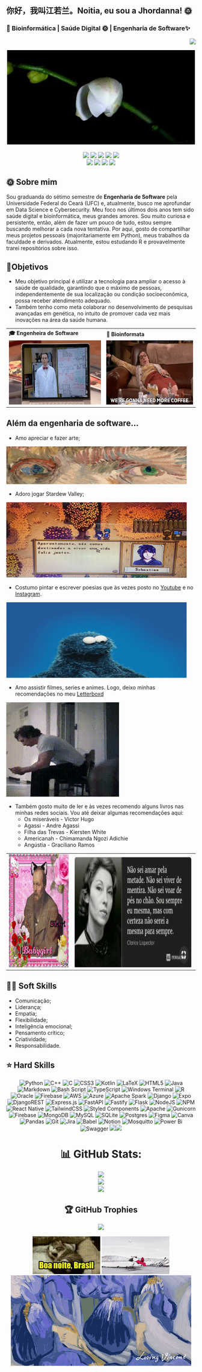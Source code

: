 ## 你好，我叫江若兰。Noitia, eu sou a Jhordanna! 🌞 
### 🧬 Bioinformática | Saúde Digital 🌞  | Engenharia de Software✨

<!--
**ceulazur/ceulazur** is a ✨ _special_ ✨ repository because its `README.md` (this file) appears on your GitHub profile.


-->
<img align="right" src="https://komarev.com/ghpvc/?username=ceulazur&color=007AA2"><br>
<div align="center">
  <a href="https://github.com/ceulazur">
          <td><img src="o1.gif" width="500px" height="250px"> </td>


  </a>
</div>
<br>

<div align="center">
  <!-- Work Links -->
    <!-- git hub-->
  <a href="https://github.com/ceulazur" target="_blank"><img src="https://img.shields.io/badge/GitHub-100000?style=for-the-badge&logo=github&logoColor=white" target="_blank"></a>
 <!-- git lab
  <a href="https://hefesto.uea.edu.br/gitlab/ceulazur" target="_blank"><img src="https://img.shields.io/badge/GitLab-330F63?style=for-the-badge&logo=gitlab&logoColor=white" target="_blank"></a> -->
   <!-- linkedin-->
  <a href="https://www.linkedin.com/in//" target="_blank"><img src="https://img.shields.io/badge/-LinkedIn-%230077B5?style=for-the-badge&logo=linkedin&logoColor=white" target="_blank"></a>
   <!-- gmail-->
  <a href = "mailto:jhordanna@alu.ufc.br"><img src="https://img.shields.io/badge/Gmail-D14836?style=for-the-badge&logo=gmail&logoColor=white"></a>
  <!-- twitch -->
  <a href="https://www.twitch.tv/ceulazur" target="_blank"><img src="https://img.shields.io/badge/Twitch-6441a5?style=for-the-badge&logo=Twitch&logoColor=white" target="_blank"></a>
   <!-- youtube -->
  <a href="https://youtube.com/@jhordannaceulazur?si=rSq_rJAr5W_6jXet" target="_blank"><img src="https://img.shields.io/badge/Jhordanna-FF0000?style=for-the-badge&logo=youtube&logoColor=white" target="_blank"></a>
  <br><a href="https://www.youtube.com/c/C%C3%A9ulazur" target="_blank"><img src="https://img.shields.io/badge/Céulazur-FF0000?style=for-the-badge&logo=youtube&logoColor=white" target="_blank"></a>
  <!-- Social Links -->
  <a href="https://www.instagram.com/jhordanna.ceulazur/" target="_blank"><img src="https://img.shields.io/badge/-Jhordanna-%23E4405F?style=for-the-badge&logo=instagram&logoColor=white" target="_blank"></a>
  <a href="https://www.instagram.com/ceulazur/" target="_blank"><img src="https://img.shields.io/badge/-Céulazur-%23E4405F?style=for-the-badge&logo=instagram&logoColor=white" target="_blank"></a>
  <!-- OTH Links -->
  <a href="https://open.spotify.com/user/31pwitm27h6xoyp7663obypt5xsy?si=ac37c85bf3e24d2e" target="_blank"><img src="https://img.shields.io/badge/Spotify-1ED760?&style=for-the-badge&logo=spotify&logoColor=white"target="_blank"></a>

</div>

## 🌞 Sobre mim

Sou graduanda do sétimo semestre de <b>Engenharia de Software</b> pela Universidade Federal do Ceará (UFC) e, atualmente, busco me aprofundar em Data Science e Cybersecurity. Meu foco nos últimos dois anos tem sido saúde digital e bioinformática, meus grandes amores. Sou muito curiosa e persistente, então, além de fazer um pouco de tudo, estou sempre buscando melhorar a cada nova tentativa. Por aqui, gosto de compartilhar meus projetos pessoais (majoritariamente em Python), meus trabalhos da faculdade e derivados. Atualmente, estou estudando R e provavelmente trarei repositórios sobre isso.

## 🌸Objetivos
- Meu objetivo principal é utilizar a tecnologia para ampliar o acesso à saúde de qualidade, garantindo que o máximo de pessoas, independentemente de sua localização ou condição socioeconômica, possa receber atendimento adequado.
- Também tenho como meta colaborar no desenvolvimento de pesquisas avançadas em genética, no intuito de promover cada vez mais inovações na área da saúde humana.

<div align="center">
  <table>
    <tr>
      <td><b>🎓 Engenheira de Software</b></td>
      <td><b>🧪 Bioinformata</b></td>
    </tr>
    <tr>
      <td><img src="b.gif" width="480px" height="170px"></td>
      <td><img src="cof.gif" width="430px" height="170px"> </td>
    </tr>
  </table>
</div>

## Além da engenharia de software...

- Amo apreciar e fazer arte;
<td><img src="ov.gif" width="480px" height="100px"> </td>

-  Adoro jogar Stardew Valley;
<td><img src="st1.jpg" width="480px" height="200px"> </td>

- Costumo pintar e escrever poesias que às vezes posto no [Youtube](https://www.youtube.com/c/C%C3%A9ulazur/videos) e no [Instagram](https://instagram.com/ceulazur).
<td><img src="il.gif" width="480px" height="200px"> </td>

- Amo assistir filmes, series e animes. Logo, deixo minhas recomendações no meu [Letterboxd](https://letterboxd.com/ceulazur/)
 <td><img src="u.gif" width="300px" height="250px"> </td>

- Também gosto muito de ler e às vezes recomendo alguns livros nas minhas redes sociais. 
Vou até deixar algumas recomendações aqui: 
  - Os miseráveis - Victor Hugo
  - Agassi - Andre Agassi
  - Filha das Trevas - Kiersten White
  - Americanah - Chimamanda Ngozi Adichie
  - Angústia - Graciliano Ramos
   

<div align="center">
  <table>
    <tr>
    <td><img src="d1.gif" width="200px" height="300px"> </td>
    <td><img src="cl.gif" width="400px" height="300px"> </td>

  </table>
</div>

## 🦕🌞 Soft Skills
- Comunicação;
- Liderança;
- Empatia;
- Flexibilidade;
- Inteligência emocional;
- Pensamento crítico;
- Criatividade;
- Responsabilidade.


## ⭐️ Hard Skills

<div align="center">

![Python](https://img.shields.io/badge/python-3670A0?style=for-the-badge&logo=python&logoColor=ffdd54) ![C++](https://img.shields.io/badge/c++-%2300599C.svg?style=for-the-badge&logo=c%2B%2B&logoColor=white) ![C](https://img.shields.io/badge/c-%2300599C.svg?style=for-the-badge&logo=c&logoColor=white) ![CSS3](https://img.shields.io/badge/css3-%231572B6.svg?style=for-the-badge&logo=css3&logoColor=white) ![Kotlin](https://img.shields.io/badge/kotlin-%237F52FF.svg?style=for-the-badge&logo=kotlin&logoColor=white) ![LaTeX](https://img.shields.io/badge/latex-%23008080.svg?style=for-the-badge&logo=latex&logoColor=white) ![HTML5](https://img.shields.io/badge/html5-%23E34F26.svg?style=for-the-badge&logo=html5&logoColor=white) ![Java](https://img.shields.io/badge/java-%23ED8B00.svg?style=for-the-badge&logo=openjdk&logoColor=white) ![Markdown](https://img.shields.io/badge/markdown-%23000000.svg?style=for-the-badge&logo=markdown&logoColor=white) ![Bash Script](https://img.shields.io/badge/bash_script-%23121011.svg?style=for-the-badge&logo=gnu-bash&logoColor=white) ![TypeScript](https://img.shields.io/badge/typescript-%23007ACC.svg?style=for-the-badge&logo=typescript&logoColor=white) ![Windows Terminal](https://img.shields.io/badge/Windows%20Terminal-%234D4D4D.svg?style=for-the-badge&logo=windows-terminal&logoColor=white) ![R](https://img.shields.io/badge/r-%23276DC3.svg?style=for-the-badge&logo=r&logoColor=white) ![Oracle](https://img.shields.io/badge/Oracle-F80000?style=for-the-badge&logo=oracle&logoColor=white) ![Firebase](https://img.shields.io/badge/firebase-%23039BE5.svg?style=for-the-badge&logo=firebase) ![AWS](https://img.shields.io/badge/AWS-%23FF9900.svg?style=for-the-badge&logo=amazon-aws&logoColor=white) ![Azure](https://img.shields.io/badge/azure-%230072C6.svg?style=for-the-badge&logo=microsoftazure&logoColor=white) ![Apache Spark](https://img.shields.io/badge/Apache%20Spark-FDEE21?style=for-the-badge&logo=apachespark&logoColor=black) ![Django](https://img.shields.io/badge/django-%23092E20.svg?style=for-the-badge&logo=django&logoColor=white) ![Expo](https://img.shields.io/badge/expo-1C1E24?style=for-the-badge&logo=expo&logoColor=#D04A37) ![DjangoREST](https://img.shields.io/badge/DJANGO-REST-ff1709?style=for-the-badge&logo=django&logoColor=white&color=ff1709&labelColor=gray) ![Express.js](https://img.shields.io/badge/express.js-%23404d59.svg?style=for-the-badge&logo=express&logoColor=%2361DAFB) ![FastAPI](https://img.shields.io/badge/FastAPI-005571?style=for-the-badge&logo=fastapi) ![Fastify](https://img.shields.io/badge/fastify-%23000000.svg?style=for-the-badge&logo=fastify&logoColor=white) ![Flask](https://img.shields.io/badge/flask-%23000.svg?style=for-the-badge&logo=flask&logoColor=white) ![NodeJS](https://img.shields.io/badge/node.js-6DA55F?style=for-the-badge&logo=node.js&logoColor=white) ![NPM](https://img.shields.io/badge/NPM-%23CB3837.svg?style=for-the-badge&logo=npm&logoColor=white) ![React Native](https://img.shields.io/badge/react_native-%2320232a.svg?style=for-the-badge&logo=react&logoColor=%2361DAFB) <!--![React](https://img.shields.io/badge/react-%2320232a.svg?style=for-the-badge&logo=react&logoColor=%2361DAFB)--> ![TailwindCSS](https://img.shields.io/badge/tailwindcss-%2338B2AC.svg?style=for-the-badge&logo=tailwind-css&logoColor=white) ![Styled Components](https://img.shields.io/badge/styled--components-DB7093?style=for-the-badge&logo=styled-components&logoColor=white) ![Apache](https://img.shields.io/badge/apache-%23D42029.svg?style=for-the-badge&logo=apache&logoColor=white) ![Gunicorn](https://img.shields.io/badge/gunicorn-%298729.svg?style=for-the-badge&logo=gunicorn&logoColor=white) <!--![Nginx](https://img.shields.io/badge/nginx-%23009639.svg?style=for-the-badge&logo=nginx&logoColor=white)--><!-- ![Apache Maven](https://img.shields.io/badge/Apache%20Maven-C71A36?style=for-the-badge&logo=Apache%20Maven&logoColor=white)--> ![Firebase](https://img.shields.io/badge/firebase-a08021?style=for-the-badge&logo=firebase&logoColor=ffcd34) ![MongoDB](https://img.shields.io/badge/MongoDB-%234ea94b.svg?style=for-the-badge&logo=mongodb&logoColor=white) ![MySQL](https://img.shields.io/badge/mysql-4479A1.svg?style=for-the-badge&logo=mysql&logoColor=white) ![SQLite](https://img.shields.io/badge/sqlite-%2307405e.svg?style=for-the-badge&logo=sqlite&logoColor=white) <!--![Supabase](https://img.shields.io/badge/Supabase-3ECF8E?style=for-the-badge&logo=supabase&logoColor=white) --> ![Postgres](https://img.shields.io/badge/postgres-%23316192.svg?style=for-the-badge&logo=postgresql&logoColor=white) <!--![Adobe](https://img.shields.io/badge/adobe-%23FF0000.svg?style=for-the-badge&logo=adobe&logoColor=white)--> ![Figma](https://img.shields.io/badge/figma-%23F24E1E.svg?style=for-the-badge&logo=figma&logoColor=white) <!--[Gimp](https://img.shields.io/badge/Gimp-657D8B?style=for-the-badge&logo=gimp&logoColor=FFFFFF) -->![Canva](https://img.shields.io/badge/Canva-%2300C4CC.svg?style=for-the-badge&logo=Canva&logoColor=white) <!--![Krita](https://img.shields.io/badge/Krita-203759?style=for-the-badge&logo=krita&logoColor=EEF37B) ![Clip Studio Paint](https://img.shields.io/badge/ClipStudioPaint-%23CFD3D3.svg?style=for-the-badge&logo=ClipStudioPaint&logoColor=white) -->![Pandas](https://img.shields.io/badge/pandas-%23150458.svg?style=for-the-badge&logo=pandas&logoColor=white) ![Git](https://img.shields.io/badge/git-%23F05033.svg?style=for-the-badge&logo=git&logoColor=white) ![Jira](https://img.shields.io/badge/jira-%230A0FFF.svg?style=for-the-badge&logo=jira&logoColor=white) ![Babel](https://img.shields.io/badge/Babel-F9DC3e?style=for-the-badge&logo=babel&logoColor=black) ![Notion](https://img.shields.io/badge/Notion-%23000000.svg?style=for-the-badge&logo=notion&logoColor=white) ![Mosquitto](https://img.shields.io/badge/mosquitto-%233C5280.svg?style=for-the-badge&logo=eclipsemosquitto&logoColor=white) <!-- ![Kubernetes](https://img.shields.io/badge/kubernetes-%23326ce5.svg?style=for-the-badge&logo=kubernetes&logoColor=white) -->![Power Bi](https://img.shields.io/badge/power_bi-F2C811?style=for-the-badge&logo=powerbi&logoColor=black)<!-- ![Steam](https://img.shields.io/badge/steam-%23000000.svg?style=for-the-badge&logo=steam&logoColor=white) ![Riot Games](https://img.shields.io/badge/riotgames-D32936.svg?style=for-the-badge&logo=riotgames&logoColor=white) ![Epic Games](https://img.shields.io/badge/epicgames-%23313131.svg?style=for-the-badge&logo=epicgames&logoColor=white)--> ![Swagger](https://img.shields.io/badge/-Swagger-%23Clojure?style=for-the-badge&logo=swagger&logoColor=white) <!--![Raspberry Pi](https://img.shields.io/badge/-Raspberry_Pi-C51A4A?style=for-the-badge&logo=Raspberry-Pi) ![Trello](https://img.shields.io/badge/Trello-%23026AA7.svg?style=for-the-badge&logo=Trello&logoColor=white)--> <img src="https://img.shields.io/badge/JavaScript-323330?style=for-the-badge&logo=javascript&logoColor=F7DF1E"><img src="https://img.shields.io/badge/json-5E5C5C?style=for-the-badge&logo=json&logoColor=white">

# 📊 GitHub Stats:
![](https://github-readme-stats.vercel.app/api?username=ceulazur&theme=shadow_blue&hide_border=false&include_all_commits=true&count_private=true)<br/>
![](https://nirzak-streak-stats.vercel.app/?user=ceulazur&theme=shadow_blue&hide_border=false)<br/>
![](https://github-readme-stats.vercel.app/api/top-langs/?username=ceulazur&theme=shadow_blue&hide_border=false&include_all_commits=true&count_private=true&layout=compact)

## 🏆 GitHub Trophies
![](https://github-profile-trophy.vercel.app/?username=ceulazur&theme=monokai&no-frame=true&no-bg=false&margin-w=4)
<!--### 🔝 Top Contributed Repo
![](https://github-contributor-stats.vercel.app/api?username=ceulazur&limit=5&theme=shadow_blue&combine_all_yearly_contributions=true)

---
[![](https://visitcount.itsvg.in/api?id=ceulazur&icon=0&color=0)](https://visitcount.itsvg.in) -->

<td><img src="bb.gif" width="180px" height="100px"> </td>
<td><img src="k1.gif" width="180px" height="100px"> </td>
 <td><img src="v1.gif"></td>
